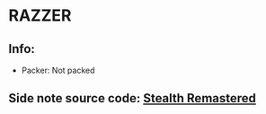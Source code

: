 # RAZZER

## Info:
- Packer: Not packed

## Side note source code: [Stealth Remastered](https://github.com/Stickey21/Stealth-Remastered/)